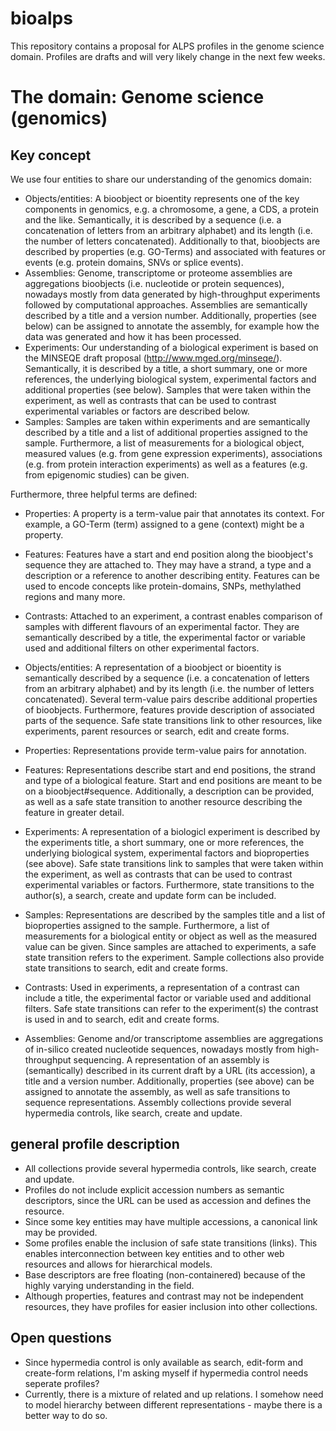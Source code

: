 bioalps
=======

This repository contains a proposal for ALPS profiles in the genome science domain. Profiles are drafts and will very likely change in the next few weeks.

The domain: Genome science (genomics)
=====================================

## Key concept

We use four entities to share our understanding of the genomics domain:

- Objects/entities: A bioobject or bioentity represents one of the key components in genomics, e.g. a chromosome, a gene, a CDS, a protein and the like. Semantically, it is described by a sequence (i.e. a concatenation of letters from an arbitrary alphabet) and its length (i.e. the number of letters concatenated). Additionally to that, bioobjects are described by properties (e.g. GO-Terms) and associated with features or events (e.g. protein domains, SNVs or splice events). 
- Assemblies: Genome, transcriptome or proteome assemblies are aggregations bioobjects (i.e. nucleotide or protein sequences), nowadays mostly from data generated by high-throughput experiments followed by computational approaches. Assemblies are semantically described by a title and a version number. Additionally, properties (see below) can be assigned to annotate the assembly, for example how the data was generated and how it has been processed.
- Experiments: Our understanding of a biological experiment is based on the MINSEQE draft proposal (http://www.mged.org/minseqe/). Semantically, it is described by a title, a short summary, one or more references, the underlying biological system, experimental factors and additional properties (see below). Samples that were taken within the experiment, as well as contrasts that can be used to contrast experimental variables or factors are described below.
- Samples: Samples are taken within experiments and are semantically described by a title and a list of additional properties assigned to the sample. Furthermore, a list of measurements for a biological object, measured values (e.g. from gene expression experiments), associations (e.g. from protein interaction experiments) as well as a features (e.g. from epigenomic studies) can be given.

Furthermore, three helpful terms are defined:

- Properties: A property is a term-value pair that annotates its context. For example, a GO-Term (term) assigned to a gene (context) might be a property. 
- Features: Features have a start and end position along the bioobject's sequence they are attached to. They may have a strand, a type and a description or a reference to another describing entity. Features can be used to encode concepts like protein-domains, SNPs, methylathed regions and many more.
- Contrasts: Attached to an experiment, a contrast enables comparison of samples with different flavours of an experimental factor. They are semantically described by a title, the experimental factor or variable used and additional filters on other experimental factors.


- Objects/entities: A representation of a bioobject or bioentity is semantically described by a sequence (i.e. a concatenation of letters from an arbitrary alphabet) and by its length (i.e. the number of letters concatenated). Several term-value pairs describe additional properties of bioobjects. Furthermore, features provide description of associated parts of the sequence. Safe state transitions link to other resources, like experiments, parent resources or search, edit and create forms.
- Properties: Representations provide term-value pairs for annotation. 
- Features: Representations describe start and end positions, the strand and type of a biological feature. Start and end positions are meant to be on a bioobject#sequence. Additionally, a description can be provided, as well as a safe state transition to another resource describing the feature in greater detail. 
- Experiments: A representation of a biologicl experiment is described by the experiments title, a short summary, one or more references, the underlying biological system, experimental factors and bioproperties (see above). Safe state transitions link to samples that were taken within the experiment, as well as contrasts that can be used to contrast experimental variables or factors. Furthermore, state transitions to the author(s), a search, create and update form can be included.
- Samples: Representations are described by the samples title and a list of bioproperties assigned to the sample. Furthermore, a list of measurements for a biological entity or object as well as the measured value can be given. Since samples are attached to experiments, a safe state transition refers to the experiment. Sample collections also provide state transitions to search, edit and create forms.
- Contrasts: Used in experiments, a representation of a contrast can include a title, the experimental factor or variable used and additional filters. Safe state transitions can refer to the experiment(s) the contrast is used in and to search, edit and create forms.
- Assemblies: Genome and/or transcriptome assemblies are aggregations of in-silico created nucleotide sequences, nowadays mostly from high-throughput sequencing. A representation of an assembly is (semantically) described in its current draft by a URL (its accession), a title and a version number. Additionally, properties (see above) can be assigned to annotate the assembly, as well as safe transitions to sequence representations. Assembly collections provide several hypermedia controls, like search, create and update. 

## general profile description

- All collections provide several hypermedia controls, like search, create and update.
- Profiles do not include explicit accession numbers as semantic descriptors, since the URL can be used as accession and defines the resource.
- Since some key entities may have multiple accessions, a canonical link may be provided.
- Some profiles enable the inclusion of safe state transitions (links). This enables interconnection between key entities and to other web resources and allows for hierarchical models.
- Base descriptors are free floating (non-containered) because of the highly varying understanding in the field.
- Although properties, features and contrast may not be independent resources, they have profiles for easier inclusion into other collections.

## Open questions

- Since hypermedia control is only available as search, edit-form and create-form relations, I'm asking myself if hypermedia control needs seperate profiles?
- Currently, there is a mixture of related and up relations. I somehow need to model hierarchy between different representations - maybe there is a better way to do so.
